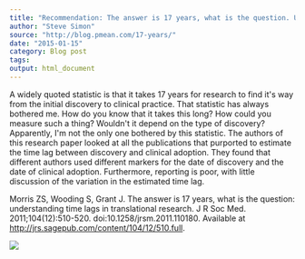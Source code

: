 ```yaml
---
title: "Recommendation: The answer is 17 years, what is the question. Understanding time lags in translational research"
author: "Steve Simon"
source: "http://blog.pmean.com/17-years/"
date: "2015-01-15"
category: Blog post
tags: 
output: html_document
---
```


A widely quoted statistic is that it takes 17 years for research to find
it's way from the initial discovery to clinical practice. That statistic
has always bothered me. How do you know that it takes this long? How
could you measure such a thing? Wouldn't it depend on the type of
discovery? Apparently, I'm not the only one bothered by this statistic.
The authors of this research paper looked at all the publications that
purported to estimate the time lag between discovery and clinical
adoption. They found that different authors used different markers for
the date of discovery and the date of clinical adoption. Furthermore,
reporting is poor, with little discussion of the variation in the
estimated time lag.

<!---More--->

Morris ZS, Wooding S, Grant J. The answer is 17 years, what is the
question: understanding time lags in translational research. J R Soc
Med. 2011;104(12):510-520. doi:10.1258/jrsm.2011.110180. Available at
<http://jrs.sagepub.com/content/104/12/510.full>.

![](http://www.pmean.com/images/images/15/17-years01.png)
